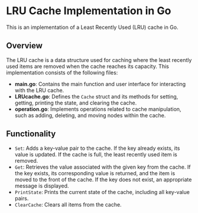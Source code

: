 
# LRU Cache Implementation in Go

This is an implementation of a Least Recently Used (LRU) cache in Go.

## Overview

The LRU cache is a data structure used for caching where the least recently used items are removed when the cache reaches its capacity. This implementation consists of the following files:

- **main.go**: Contains the main function and user interface for interacting with the LRU cache.
- **LRUcache.go**: Defines the `Cache` struct and its methods for setting, getting, printing the state, and clearing the cache.
- **operation.go**: Implements operations related to cache manipulation, such as adding, deleting, and moving nodes within the cache.


## Functionality

- `Set`: Adds a key-value pair to the cache. If the key already exists, its value is updated. If the cache is full, the least recently used item is removed.
- `Get`: Retrieves the value associated with the given key from the cache. If the key exists, its corresponding value is returned, and the item is moved to the front of the cache. If the key does not exist, an appropriate message is displayed.
- `PrintState`: Prints the current state of the cache, including all key-value pairs.
- `ClearCache`: Clears all items from the cache.
